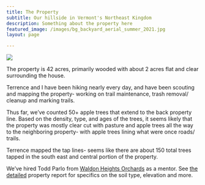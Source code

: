 ```yaml
---
title: The Property
subtitle: Our hillside in Vermont's Northeast Kingdom
description: Something about the property here
featured_image: /images/bg_backyard_aerial_summer_2021.jpg
layout: page

---
```


<div class="gallery" data-columns="2">
    <img src="/images/map_2021-11-01.png" />
</div>

The property is 42 acres, primarily wooded with about 2 acres flat and clear surrounding the house. 

Terrence and I have been hiking nearly every day, and have been scouting and mapping the property- working on trail maintenance, trash removal/ cleanup and marking trails. 

Thus far, we’ve counted 50+ apple trees that extend to the back property line. Based on the density, type, and ages of the trees, it seems likely that the property was mostly clear cut with pasture and apple trees all the way to the neighboring property- with apple trees lining what were once roads/ trails. 

Terrence mapped the tap lines- seems like there are about 150 total trees tapped in the south east and central portion of the property. 

We’ve hired Todd Parlo from [Waldon Heights Orchards](https://waldenheightsnursery.com/) as a mentor. See [the detailed](/docs/SiteReport_2021.pdf) property report for specifics on the soil type, elevation and more.  
